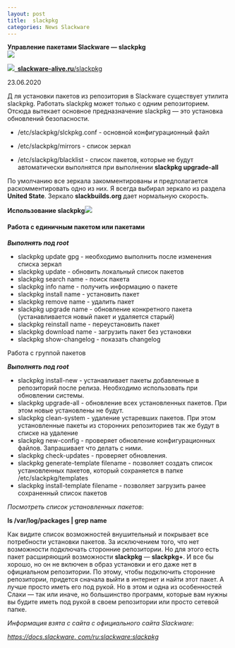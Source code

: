 ```yaml
---
layout: post
title:  slackpkg
categories: News Slackware
---
```


**Управление пакетами Slackware — slackpkg                                                     
![](/image/slackpkg-Управление_пакетами_Slackware/Aspose.Words.557949d1-6f47-4a41-8bb5-d632c57d1a81.001.png)**

![](/image/slackpkg-Управление_пакетами_Slackware/Aspose.Words.557949d1-6f47-4a41-8bb5-d632c57d1a81.002.png)[` `**slackware-alive.ru**/slackpkg](https://slackware-alive.ru/slackpkg/)

23.06.2020

Д ля установки пакетов из репозитория в Slackware существует утилита slackpkg. Работать slackpkg 
 может только с одним репозиторием. Отсюда вытекает основное предназначение slackpkg — это 
установка обновлений безопасности.

- /etc/slackpkg/slckpkg.conf - основной конфигурационный файл  

- /etc/slackpkg/mirrors - список зеркал 

- /etc/slackpkg/blacklist - список пакетов, которые не будут автоматически выполнятся при 
выполнении **slackpkg upgrade-all** 

 По умолчанию все зеркала закомментированы и предполагается раскомментировать одно из них. Я 
  всегда выбирал зеркало из раздела **United State**. Зеркало **slackbuilds.org** дает нормальную 
 скорость.

**Использование slackpkg![](/image/slackpkg-Управление_пакетами_Slackware/Aspose.Words.557949d1-6f47-4a41-8bb5-d632c57d1a81.003.png)**

#### Работа с единичным пакетом или пакетами 

***Выполнять под root***

- slackpkg update gpg - необходимо выполнить после изменения списка зеркал 
- slackpkg update - обновить локальный список пакетов 
- slackpkg search name - поиск пакета 
- slackpkg info name - получить информацию о пакете 
- slackpkg install name - установить пакет 
- slackpkg remove name - удалить пакет 
- slackpkg upgrade name - обновление конкретного пакета (устанавливается новый пакет и удаляется старый) 
- slackpkg reinstall name - переустановить пакет 
- slackpkg download name - загрузить пакет без установки 
- slackpkg show-changelog - показать changelog

Работа с группой пакетов 

***Выполнять под root***

- slackpkg install-new - устанавливает пакеты добавленные в репозиторий после релиза. Необходимо использовать при обновлении системы. 
- slackpkg upgrade-all - обновление всех установленных пакетов. При этом новые установлены не будут. 
- slackpkg clean-system - удаление устаревших пакетов. При этом установленные пакеты из сторонних репозиториев так же будут в списке на удаление 
- slackpkg new-config - проверяет обновление конфигурационных файлов. Запрашивает что делать с ними. 
- slackpkg check-updates - проверяет обновления.
- slackpkg generate-template filename - позволяет создать список установленных пакетов, который сохраняется в папке /etc/slackpkg/templates 
- slackpkg install-template filename - позволяет загрузить ранее сохраненный список пакетов

*Посмотреть список установленных пакетов*:

**ls /var/log/packages \| grep name** 



 Как видите список возможностей внушительный и покрывает все потребности установки пакетов. За 
  исключением того, что нет возможности подключать сторонние репозитории. Но для этого есть 
пакет расширяющий возможности **slackpkg** — **slackpkg+**. И все бы хорошо, но он не включен в 
 образ 
 установки и его даже нет в официальном репозитории. По этому, чтобы подключить сторонние 
  репозитории, придется сначала выйти в интернет и найти этот пакет. А лучше просто иметь его 
  под рукой. Но в этом и одна из особенностей Слаки — так или иначе, но большинство программ, 
 которые вам нужны вы будите иметь под рукой в своем репозитории или просто сетевой папке.

*Информация взята с сайта с официального сайта Slackware*:

[*https://docs.slackware.
com/ru:slackware:slackpkg*](https://docs.slackware.com/ru:slackware:slackpkg)

